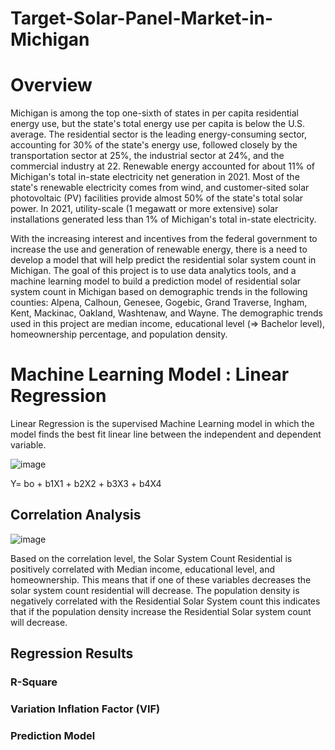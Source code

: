 # Target-Solar-Panel-Market-in-Michigan

# Overview 

Michigan is among the top one-sixth of states in per capita residential energy use, but the state's total energy use per capita is below the U.S. average. The residential sector is the leading energy-consuming sector, accounting for 30% of the state's energy use, followed closely by the transportation sector at 25%, the industrial sector at 24%, and the commercial industry at 22. Renewable energy accounted for about 11% of Michigan's total in-state electricity net generation in 2021. Most of the state's renewable electricity comes from wind, and customer-sited solar photovoltaic (PV) facilities provide almost 50% of the state's total solar power. In 2021, utility-scale (1 megawatt or more extensive) solar installations generated less than 1% of Michigan's total in-state electricity.

With the increasing interest and incentives from the federal government to increase the use and generation of renewable energy, there is a need to develop a model that will help predict the residential solar system count in Michigan. The goal of this project is to use data analytics tools, and a machine learning model to build a prediction model of residential solar system count in Michigan based on demographic trends in the following counties: Alpena, Calhoun, Genesee, Gogebic, Grand Traverse, Ingham, Kent, Mackinac, Oakland, Washtenaw, and Wayne. The demographic trends used in this project are median income, educational level (=> Bachelor level), homeownership percentage, and population density. 

# Machine Learning Model : Linear Regression 

Linear Regression is the supervised Machine Learning model in which the model finds the best fit linear line between the independent and dependent variable. 

![image](https://user-images.githubusercontent.com/101475984/185814717-4a65d521-3b63-45b2-98dc-83653ea58ce0.png)

Y= bo + b1X1 + b2X2 + b3X3 + b4X4

## Correlation Analysis 

![image](https://user-images.githubusercontent.com/101475984/185814784-23ad4c1f-da8f-4ccf-9905-0c63ca863812.png)

Based on the correlation level, the Solar System Count Residential is positively correlated with Median income, educational level, and homeownership. This means that if one of these variables decreases the solar system count residential will decrease. The population density is negatively correlated with the Residential Solar System count this indicates that if the population density increase the Residential Solar system count will decrease.

## Regression Results 

### R-Square 


### Variation Inflation Factor (VIF)


### Prediction Model 
